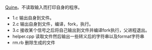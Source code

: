 [Quine](https://en.wikipedia.org/wiki/Quine_(computing))。不读取输入而打印自身的程序。

- 1.c 输出自身到文件。
- 2.c 输出自身到文件，编译，fork，执行。
- 3.c 接收某个信号之后将自己输出到文件并编译fork执行，父进程退出。
- helper.cpp 读取文件然后输出一些转义后的字符串以及format字符串
- rm.rb 删除生成的文件
